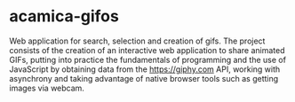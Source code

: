 # acamica-gifos
Web application for search, selection and creation of gifs.
The project consists of the creation of an interactive web application to share animated GIFs, putting into practice the fundamentals of programming and the use of JavaScript by obtaining data from the https://giphy.com API, working with asynchrony and taking advantage of native browser tools such as getting images via webcam.
